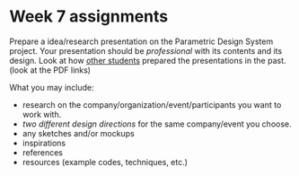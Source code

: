# Week 7 assignments

Prepare a idea/research presentation on the Parametric Design System project. Your presentation should be *professional* with its contents and its design. Look at how [other students](http://mica-gd405.paperdove.com/2017/) prepared the presentations in the past. (look at the PDF links)

What you may include:
- research on the company/organization/event/participants you want to work with.
- *two different design directions* for the same company/event you choose.
- any sketches and/or mockups
- inspirations
- references
- resources (example codes, techniques, etc.)



